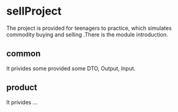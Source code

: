 # sellProject
  The project is provided for teenagers to practice, which simulates commodity buying and selling .There is the module introduction.
## common
  It privides some provided some DTO, Output, Input.
## product
  It privides ...

